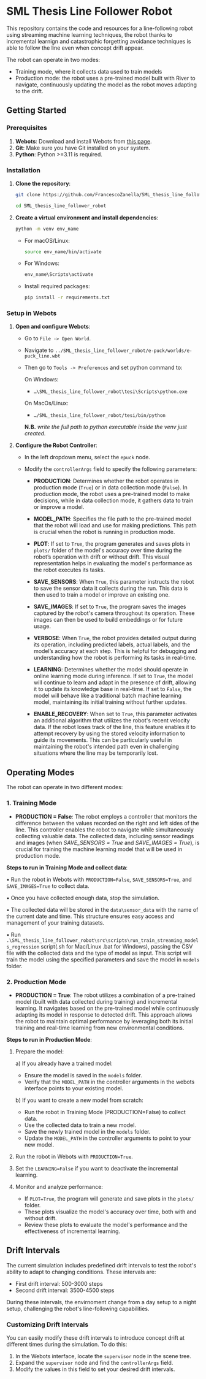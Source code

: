 # SML Thesis Line Follower Robot

This repository contains the code and resources for a line-following robot using streaming machine learning techniques, the robot thanks to incremental learnign and catastrophic forgetting avoidance techniques is able to follow the line even when concept drift appear. 

The robot can operate in two modes:
- Training mode, where it collects data used to train models
- Production mode: the robot uses a pre-trained model built with River to navigate, continuously updating the model as the robot moves adapting to the drift.

## Getting Started
### Prerequisites

1. **Webots**: Download and install Webots from [this page](https://cyberbotics.com/).
2. **Git**: Make sure you have Git installed on your system.
3. **Python**: Python >=3.11 is required.

### Installation

1. **Clone the repository**:

    ```bash
    git clone https://github.com/FrancescoZanella/SML_thesis_line_follower_robot.git

    cd SML_thesis_line_follower_robot
    ```

2. **Create a virtual environment and install dependencies**:

    ```bash
    python -m venv env_name
    ```

    - For macOS/Linux:
    
        ```bash
        source env_name/bin/activate
        ```

    - For Windows:
    
        ```bash
        env_name\Scripts\activate
        ```

    - Install required packages:

        ```bash
        pip install -r requirements.txt
        ```

### Setup in Webots

1. **Open and configure Webots**:
    - Go to `File -> Open World`.
    - Navigate to `../SML_thesis_line_follower_robot/e-puck/worlds/e-puck_line.wbt` 
    - Then go to `Tools -> Preferences` and set python command to:

      On Windows:
        - `…\SML_thesis_line_follower_robot\tesi\Scripts\python.exe`

      On MacOs/Linux:
        - `…/SML_thesis_line_follower_robot/tesi/bin/python`

      **N.B.** *write the full path to python executable inside the venv just created.*

2. **Configure the Robot Controller**:
    - In the left dropdown menu, select the `epuck` node.
    - Modify the `controllerArgs` field to specify the following parameters:

        - **PRODUCTION**: Determines whether the robot operates in production mode (`True`) or in data collection mode (`False`). In production mode, the robot uses a pre-trained model to make decisions, while in data collection mode, it gathers data to train or improve a model.

        - **MODEL_PATH**: Specifies the file path to the pre-trained model that the robot will load and use for making predictions. This path is crucial when the robot is running in production mode.

        - **PLOT**: If set to `True`, the program generates and saves plots in `plots/` folder of the model's accuracy over time during the robot’s operation with drift or without drift. This visual representation helps in evaluating the model's performance as the robot executes its tasks.

        - **SAVE_SENSORS**: When `True`, this parameter instructs the robot to save the sensor data it collects during the run. This data is then used to train a model or improve an existing one.

        - **SAVE_IMAGES**: If set to `True`, the program saves the images captured by the robot's camera throughout its operation. These images can then be used to build embeddings or for future usage.

        - **VERBOSE**: When `True`, the robot provides detailed output during its operation, including predicted labels, actual labels, and the model’s accuracy at each step. This is helpful for debugging and understanding how the robot is performing its tasks in real-time.

        - **LEARNING**: Determines whether the model should operate in online learning mode during inference. If set to `True`, the model will continue to learn and adapt in the presence of drift, allowing it to update its knowledge base in real-time. If set to `False`, the model will behave like a traditional batch machine learning model, maintaining its initial training without further updates.

        - **ENABLE_RECOVERY**: When set to `True`, this parameter activates an additional algorithm that utilizes the robot's recent velocity data. If the robot loses track of the line, this feature enables it to attempt recovery by using the stored velocity information to guide its movements. This can be particularly useful in maintaining the robot's intended path even in challenging situations where the line may be temporarily lost.

## Operating Modes

The robot can operate in two different modes:

### 1. Training Mode

- **PRODUCTION = False**: The robot employs a controller that monitors the difference between the values recorded on the right and left sides of the line. This controller enables the robot to navigate while simultaneously collecting valuable data. The collected data, including sensor readings and images (when *SAVE_SENSORS = True* and *SAVE_IMAGES = True*), is crucial for training the machine learning model that will be used in production mode.

**Steps to run in Training Mode and collect data**:

• Run the robot in Webots with `PRODUCTION=False`, `SAVE_SENSORS=True`, and `SAVE_IMAGES=True` to collect data.

• Once you have collected enough data, stop the simulation.

• The collected data will be stored in the `data\sensor_data` with the name of the current date and time. This structure ensures easy access and management of your training datasets.

• Run `.\SML_thesis_line_follower_robot\src\scripts\run_train_streaming_models_regression` script(.sh for Mac/Linux .bat for Windows), passing the CSV file with the collected data and the type of model as input. This script will train the model using the specified parameters and save the model in `models` folder.


### 2. Production Mode

- **PRODUCTION = True**: The robot utilizes a combination of a pre-trained model (built with data collected during training) and incremental learning. It navigates based on the pre-trained model while continuously adapting its model in response to detected drift. This approach allows the robot to maintain optimal performance by leveraging both its initial training and real-time learning from new environmental conditions.

**Steps to run in Production Mode**:
1. Prepare the model:

   a) If you already have a trained model:
      - Ensure the model is saved in the `models` folder.
      - Verify that the `MODEL_PATH` in the controller arguments in the webots interface points to your existing model.

   b) If you want to create a new model from scratch:
      - Run the robot in Training Mode (PRODUCTION=False) to collect data.
      - Use the collected data to train a new model.
      - Save the newly trained model in the `models` folder.
      - Update the `MODEL_PATH` in the controller arguments to point to your new model.
2. Run the robot in Webots with `PRODUCTION=True`.
3. Set the `LEARNING=False` if you want to deactivate the incremental learning.
4. Monitor and analyze performance:
   - If `PLOT=True`, the program will generate and save plots in the `plots/` folder.
   - These plots visualize the model's accuracy over time, both with and without drift.
   - Review these plots to evaluate the model's performance and the effectiveness of incremental learning.





## Drift Intervals

The current simulation includes predefined drift intervals to test the robot's ability to adapt to changing conditions. These intervals are:

- First drift interval: 500-3000 steps
- Second drift interval: 3500-4500 steps

During these intervals, the envirnoment change from a day setup to a night setup, challenging the robot's line-following capabilities.

### Customizing Drift Intervals

You can easily modify these drift intervals to introduce concept drift at different times during the simulation. To do this:

1. In the Webots interface, locate the `supervisor` node in the scene tree.
2. Expand the `supervisor` node and find the `controllerArgs` field.
3. Modify the values in this field to set your desired drift intervals.

